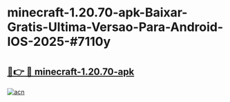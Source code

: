 # minecraft-1.20.70-apk-Baixar-Gratis-Ultima-Versao-Para-Android-IOS-2025-#7110y

# <h2><a href="https://ainizakaria.my?title=minecraft-1.20.70-apk&ref=22M">🔗👉 🔴 minecraft-1.20.70-apk</a></h2>

[![acn](https://github.com/user-attachments/assets/0f9c940e-d8b0-45ae-aac7-cd30a18b3e1c)](https://ainizakaria.my?title=minecraft-1.20.70-apk&ref=22M)

